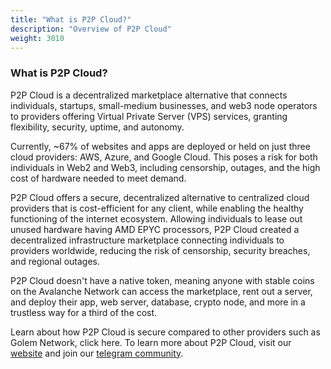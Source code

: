 ```yaml
---
title: "What is P2P Cloud?"
description: "Overview of P2P Cloud"
weight: 3010
---
```


### What is P2P Cloud?
P2P Cloud is a decentralized marketplace alternative that connects individuals, startups, small-medium businesses, and web3 node operators to providers offering Virtual Private Server (VPS) services, granting flexibility, security, uptime, and autonomy.

Currently, ~67% of websites and apps are deployed or held on just three cloud providers: AWS, Azure, and Google Cloud. This poses a risk for both individuals in Web2 and Web3, including censorship, outages, and the high cost of hardware needed to meet demand.

P2P Cloud offers a secure, decentralized alternative to centralized cloud providers that is cost-efficient for any client, while enabling the healthy functioning of the internet ecosystem. Allowing individuals to lease out unused hardware having AMD EPYC processors, P2P Cloud created a decentralized infrastructure marketplace connecting individuals to providers worldwide, reducing the risk of censorship, security breaches, and regional outages.

P2P Cloud doesn't have a native token, meaning anyone with stable coins on the Avalanche Network can access the marketplace, rent out a server, and deploy their app, web server, database, crypto node, and more in a trustless way for a third of the cost.

Learn about how P2P Cloud is secure compared to other providers such as Golem Network, click here. To learn more about P2P Cloud, visit our [website](https://P2Pcloud.io/) and join our [telegram community](https://t.me/P2Pcloud). 